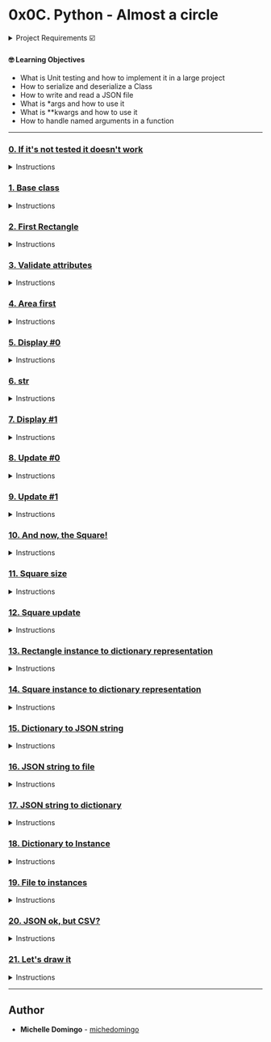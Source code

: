 # 0x0C. Python - Almost a circle

<details><summary>Project Requirements ☑️</summary>
...
</details>

#### 🤓 Learning Objectives

* What is Unit testing and how to implement it in a large project
* How to serialize and deserialize a Class
* How to write and read a JSON file
* What is *args and how to use it
* What is **kwargs and how to use it
* How to handle named arguments in a function

---

### [0. If it's not tested it doesn't work](./tests/)
<details><summary>Instructions</summary>

* All your files, classes and methods must be unit tested and be PEP 8 validated. 
</details>

### [1. Base class](./models/base.py)
<details><summary>Instructions</summary>

* Write the first class Base:
</details>

### [2. First Rectangle](./models/rectangle.py)
<details><summary>Instructions</summary>

* Write the class Rectangle that inherits from Base:
</details>

### [3. Validate attributes](./models/rectangle.py)
<details><summary>Instructions</summary>

* Update the class Rectangle by adding validation of all setter methods and instantiation (id excluded):
</details>

### [4. Area first](./models/rectangle.py)
<details><summary>Instructions</summary>

* Update the class Rectangle by adding the public method def area(self): that returns the area value of the Rectangle instance.
</details>

### [5. Display #0](./models/rectangle.py)
<details><summary>Instructions</summary>

* Update the class Rectangle by adding the public method def display(self): that prints in stdout the Rectangle instance with the character # - you don’t need to handle x and y here.
</details>

### [6. __str__](./models/rectangle.py)
<details><summary>Instructions</summary>

* Update the class Rectangle by overriding the __str__ method so that it returns [Rectangle] (<id>) <x>/<y> - <width>/<height>
</details>

### [7. Display #1](./models/rectangle.py)
<details><summary>Instructions</summary>

* Update the class Rectangle by improving the public method def display(self): to print in stdout the Rectangle instance with the character # by taking care of x and y
</details>

### [8. Update #0](./models/rectangle.py)
<details><summary>Instructions</summary>

* Update the class Rectangle by adding the public method def update(self, *args): that assigns an argument to each attribute:
</details>

### [9. Update #1](./models/rectangle.py)
<details><summary>Instructions</summary>

* Update the class Rectangle by updating the public method def update(self, *args): by changing the prototype to update(self, *args, **kwargs) that assigns a key/value argument to attributes:
</details>

### [10. And now, the Square!](./models/square.py)
<details><summary>Instructions</summary>

* Write the class Square that inherits from Rectangle:
</details>

### [11. Square size](./models/square.py)
<details><summary>Instructions</summary>

* Update the class Square by adding the public getter and setter size
</details>

### [12. Square update](./models/square.py)
<details><summary>Instructions</summary>

* Update the class Square by adding the public method def update(self, *args, **kwargs) that assigns attributes:
</details>

### [13. Rectangle instance to dictionary representation](./models/rectangle.py)
<details><summary>Instructions</summary>

* Update the class Rectangle by adding the public method def to_dictionary(self): that returns the dictionary representation of a Rectangle:
</details>

### [14. Square instance to dictionary representation](./models/square.py)
<details><summary>Instructions</summary>

* Update the class Square by adding the public method def to_dictionary(self): that returns the dictionary representation of a Square:
</details>

### [15. Dictionary to JSON string](./models/base.py)
<details><summary>Instructions</summary>

* JSON is one of the standard formats for sharing data representation.
</details>

### [16. JSON string to file](./models/base.py)
<details><summary>Instructions</summary>

* Update the class Base by adding the class method def save_to_file(cls, list_objs): that writes the JSON string representation of list_objs to a file:
</details>

### [17. JSON string to dictionary](./models/base.py)
<details><summary>Instructions</summary>

* Update the class Base by adding the static method def from_json_string(json_string): that returns the list of the JSON string representation json_string:
</details>

### [18. Dictionary to Instance](./models/base.py)
<details><summary>Instructions</summary>

* Update the class Base by adding the class method def create(cls, **dictionary): that returns an instance with all attributes already set:
</details>

### [19. File to instances](./models/base.py)
<details><summary>Instructions</summary>

* Update the class Base by adding the class method def load_from_file(cls): that returns a list of instances:
</details>

### [20. JSON ok, but CSV?](./models/)
<details><summary>Instructions</summary>

* Update the class Base by adding the class methods def save_to_file_csv(cls, list_objs): and def load_from_file_csv(cls): that serializes and deserializes in CSV:
</details>

### [21. Let's draw it](./models/base.py)
<details><summary>Instructions</summary>

* Update the class Base by adding the static method def draw(list_rectangles, list_squares): that opens a window and draws all the Rectangles and Squares:
</details>

---

## Author
* **Michelle Domingo** - [michedomingo](https://github.com/michedomingo)